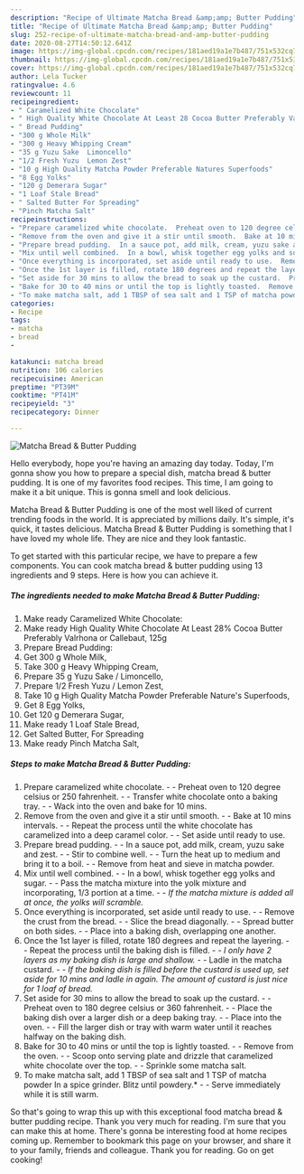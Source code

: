 ```yaml
---
description: "Recipe of Ultimate Matcha Bread &amp;amp; Butter Pudding"
title: "Recipe of Ultimate Matcha Bread &amp;amp; Butter Pudding"
slug: 252-recipe-of-ultimate-matcha-bread-and-amp-butter-pudding
date: 2020-08-27T14:50:12.641Z
image: https://img-global.cpcdn.com/recipes/181aed19a1e7b487/751x532cq70/matcha-bread-butter-pudding-recipe-main-photo.jpg
thumbnail: https://img-global.cpcdn.com/recipes/181aed19a1e7b487/751x532cq70/matcha-bread-butter-pudding-recipe-main-photo.jpg
cover: https://img-global.cpcdn.com/recipes/181aed19a1e7b487/751x532cq70/matcha-bread-butter-pudding-recipe-main-photo.jpg
author: Lela Tucker
ratingvalue: 4.6
reviewcount: 11
recipeingredient:
- " Caramelized White Chocolate"
- " High Quality White Chocolate At Least 28 Cocoa Butter Preferably Valrhona or Callebaut 125g"
- " Bread Pudding"
- "300 g Whole Milk"
- "300 g Heavy Whipping Cream"
- "35 g Yuzu Sake  Limoncello"
- "1/2 Fresh Yuzu  Lemon Zest"
- "10 g High Quality Matcha Powder Preferable Natures Superfoods"
- "8 Egg Yolks"
- "120 g Demerara Sugar"
- "1 Loaf Stale Bread"
- " Salted Butter For Spreading"
- "Pinch Matcha Salt"
recipeinstructions:
- "Prepare caramelized white chocolate.  Preheat oven to 120 degree celsius or 250 fahrenheit.  Transfer white chocolate onto a baking tray.  Wack into the oven and bake for 10 mins."
- "Remove from the oven and give it a stir until smooth.  Bake at 10 mins intervals.  Repeat the process until the white chocolate has caramelized into a deep caramel color.  Set aside until ready to use."
- "Prepare bread pudding.  In a sauce pot, add milk, cream, yuzu sake and zest.  Stir to combine well.  Turn the heat up to medium and bring it to a boil.  Remove from heat and sieve in matcha powder."
- "Mix until well combined.  In a bowl, whisk together egg yolks and sugar.  Pass the matcha mixture into the yolk mixture and incorporating, 1/3 portion at a time.  *If the matcha mixture is added all at once, the yolks will scramble.*"
- "Once everything is incorporated, set aside until ready to use.  Remove the crust from the bread.  Slice the bread diagonally.  Spread butter on both sides.  Place into a baking dish, overlapping one another."
- "Once the 1st layer is filled, rotate 180 degrees and repeat the layering.  Repeat the process until the baking dish is filled.  *I only have 2 layers as my baking dish is large and shallow.*  Ladle in the matcha custard.  *If the baking dish is filled before the custard is used up, set aside for 10 mins and ladle in again. The amount of custard is just nice for 1 loaf of bread.*"
- "Set aside for 30 mins to allow the bread to soak up the custard.  Preheat oven to 180 degree celsius or 360 fahrenheit.  Place the baking dish over a larger dish or a deep baking tray.  Place into the oven.  Fill the larger dish or tray with warm water until it reaches halfway on the baking dish."
- "Bake for 30 to 40 mins or until the top is lightly toasted.  Remove from the oven.  Scoop onto serving plate and drizzle that caramelized white chocolate over the top.  Sprinkle some matcha salt."
- "To make matcha salt, add 1 TBSP of sea salt and 1 TSP of matcha powder In a spice grinder. Blitz until powdery.*  Serve immediately while it is still warm."
categories:
- Recipe
tags:
- matcha
- bread
- 

katakunci: matcha bread  
nutrition: 106 calories
recipecuisine: American
preptime: "PT39M"
cooktime: "PT41M"
recipeyield: "3"
recipecategory: Dinner

---
```



![Matcha Bread &amp; Butter Pudding](https://img-global.cpcdn.com/recipes/181aed19a1e7b487/751x532cq70/matcha-bread-butter-pudding-recipe-main-photo.jpg)

Hello everybody, hope you're having an amazing day today. Today, I'm gonna show you how to prepare a special dish, matcha bread &amp; butter pudding. It is one of my favorites food recipes. This time, I am going to make it a bit unique. This is gonna smell and look delicious.



Matcha Bread &amp; Butter Pudding is one of the most well liked of current trending foods in the world. It is appreciated by millions daily. It's simple, it's quick, it tastes delicious. Matcha Bread &amp; Butter Pudding is something that I have loved my whole life. They are nice and they look fantastic.


To get started with this particular recipe, we have to prepare a few components. You can cook matcha bread &amp; butter pudding using 13 ingredients and 9 steps. Here is how you can achieve it.

<!--inarticleads1-->

##### The ingredients needed to make Matcha Bread &amp; Butter Pudding:

1. Make ready  Caramelized White Chocolate:
1. Make ready  High Quality White Chocolate At Least 28% Cocoa Butter Preferably Valrhona or Callebaut, 125g
1. Prepare  Bread Pudding:
1. Get 300 g Whole Milk,
1. Take 300 g Heavy Whipping Cream,
1. Prepare 35 g Yuzu Sake / Limoncello,
1. Prepare 1/2 Fresh Yuzu / Lemon Zest,
1. Take 10 g High Quality Matcha Powder Preferable Nature&#39;s Superfoods,
1. Get 8 Egg Yolks,
1. Get 120 g Demerara Sugar,
1. Make ready 1 Loaf Stale Bread,
1. Get  Salted Butter, For Spreading
1. Make ready Pinch Matcha Salt,




<!--inarticleads2-->

##### Steps to make Matcha Bread &amp; Butter Pudding:

1. Prepare caramelized white chocolate. -  - Preheat oven to 120 degree celsius or 250 fahrenheit. -  - Transfer white chocolate onto a baking tray. -  - Wack into the oven and bake for 10 mins.
1. Remove from the oven and give it a stir until smooth. -  - Bake at 10 mins intervals. -  - Repeat the process until the white chocolate has caramelized into a deep caramel color. -  - Set aside until ready to use.
1. Prepare bread pudding. -  - In a sauce pot, add milk, cream, yuzu sake and zest. -  - Stir to combine well. -  - Turn the heat up to medium and bring it to a boil. -  - Remove from heat and sieve in matcha powder.
1. Mix until well combined. -  - In a bowl, whisk together egg yolks and sugar. -  - Pass the matcha mixture into the yolk mixture and incorporating, 1/3 portion at a time. -  - *If the matcha mixture is added all at once, the yolks will scramble.*
1. Once everything is incorporated, set aside until ready to use. -  - Remove the crust from the bread. -  - Slice the bread diagonally. -  - Spread butter on both sides. -  - Place into a baking dish, overlapping one another.
1. Once the 1st layer is filled, rotate 180 degrees and repeat the layering. -  - Repeat the process until the baking dish is filled. -  - *I only have 2 layers as my baking dish is large and shallow.* -  - Ladle in the matcha custard. -  - *If the baking dish is filled before the custard is used up, set aside for 10 mins and ladle in again. The amount of custard is just nice for 1 loaf of bread.*
1. Set aside for 30 mins to allow the bread to soak up the custard. -  - Preheat oven to 180 degree celsius or 360 fahrenheit. -  - Place the baking dish over a larger dish or a deep baking tray. -  - Place into the oven. -  - Fill the larger dish or tray with warm water until it reaches halfway on the baking dish.
1. Bake for 30 to 40 mins or until the top is lightly toasted. -  - Remove from the oven. -  - Scoop onto serving plate and drizzle that caramelized white chocolate over the top. -  - Sprinkle some matcha salt.
1. To make matcha salt, add 1 TBSP of sea salt and 1 TSP of matcha powder In a spice grinder. Blitz until powdery.* -  - Serve immediately while it is still warm.




So that's going to wrap this up with this exceptional food matcha bread &amp; butter pudding recipe. Thank you very much for reading. I'm sure that you can make this at home. There's gonna be interesting food at home recipes coming up. Remember to bookmark this page on your browser, and share it to your family, friends and colleague. Thank you for reading. Go on get cooking!
